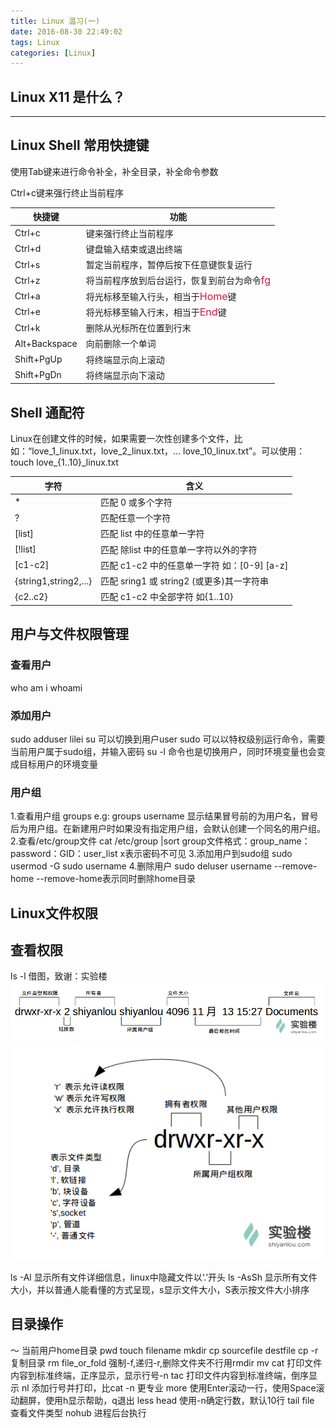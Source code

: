 ```yaml
---
title: Linux 温习(一)
date: 2016-08-30 22:49:02
tags: Linux
categories: [Linux]
---
```


## Linux X11 是什么？


***
## Linux Shell 常用快捷键

使用Tab键来进行命令补全，补全目录，补全命令参数

Ctrl+c键来强行终止当前程序




|快捷键  | 功能|
|--------|-----|
|Ctrl+c  |键来强行终止当前程序|
|Ctrl+d  |键盘输入结束或退出终端|
|Ctrl+s  |暂定当前程序，暂停后按下任意键恢复运行|
|Ctrl+z  |将当前程序放到后台运行，恢复到前台为命令<font color=Crimson size=3>fg</font>|
|Ctrl+a  |将光标移至输入行头，相当于<font color=Crimson size=3>Home</font>键|
|Ctrl+e  |将光标移至输入行末，相当于<font color=Crimson size=3>End</font>键|
|Ctrl+k  |删除从光标所在位置到行末|
|Alt+Backspace  |向前删除一个单词|
|Shift+PgUp  |将终端显示向上滚动|
|Shift+PgDn  |将终端显示向下滚动|



## Shell 通配符

Linux在创建文件的时候，如果需要一次性创建多个文件，比如：“love\_1\_linux.txt，love\_2\_linux.txt，... love\_10\_linux.txt”。可以使用：
    touch love\_{1..10}\_linux.txt



|字符  |含义 |
|------|-----|
|*   |匹配 0 或多个字符|
|?   |匹配任意一个字符|
|[list]  |匹配 list 中的任意单一字符|
|[!list]     |匹配 除list 中的任意单一字符以外的字符|
|[c1-c2]     |匹配 c1-c2 中的任意单一字符 如：[0-9] [a-z]|
|{string1,string2,...}   |匹配 sring1 或 string2 (或更多)其一字符串|
|{c2..c2}    |匹配 c1-c2 中全部字符 如{1..10}|



## 用户与文件权限管理

### 查看用户
who am i
whoami

### 添加用户
sudo adduser lilei
su <user> 可以切换到用户user
sudo <cmd> 可以以特权级别运行命令，需要当前用户属于sudo组，并输入密码
su -l <user> 命令也是切换用户，同时环境变量也会变成目标用户的环境变量

### 用户组
1.查看用户组 groups
e.g: groups username
显示结果冒号前的为用户名，冒号后为用户组。在新建用户时如果没有指定用户组，会默认创建一个同名的用户组。
2.查看/etc/group文件
    cat /etc/group |sort
group文件格式：group_name：password：GID：user_list
x表示密码不可见
3.添加用户到sudo组
    sudo usermod -G sudo username
4.删除用户
    sudo deluser username \-\-remove\-home
\-\-remove\-home表示同时删除home目录


## Linux文件权限

## 查看权限
ls -l
借图，致谢：实验楼
![File_name_type_attr](/sourcepictures/20160831/file_name_type_attr.png)
![file_dwrx](/sourcepictures/20160831/file_dwrx.png)


ls -Al 显示所有文件详细信息，linux中隐藏文件以‘.’开头
ls -AsSh 显示所有文件大小，并以普通人能看懂的方式呈现，s显示文件大小，S表示按文件大小排序

## 目录操作
～ 当前用户home目录
pwd
touch filename
mkdir
cp sourcefile destfile
cp -r 复制目录
rm file_or_fold 强制-f,递归-r,删除文件夹不行用rmdir
mv
cat 打印文件内容到标准终端，正序显示，显示行号-n
tac 打印文件内容到标准终端，倒序显示
nl  添加行号并打印，比cat -n 更专业
more  使用Enter滚动一行，使用Space滚动翻屏，使用h显示帮助，q退出
less
head  使用-n确定行数，默认10行
tail
file  查看文件类型
nohub 进程后台执行
